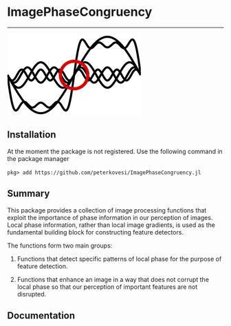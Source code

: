ImagePhaseCongruency
=======================


----------------------------------------------

![banner image](logo.png)

## Installation

At the moment the package is not registered. Use the following command in
the package manager

`pkg> add https://github.com/peterkovesi/ImagePhaseCongruency.jl`


## Summary

This package provides a collection of image processing functions that exploit
the importance of phase information in our perception of images.  Local phase
information, rather than local image gradients, is used as the fundamental
building block for constructing feature detectors.

The functions form two main groups:

1) Functions that detect specific patterns of local phase for the purpose of feature detection.  

2) Functions that enhance an image in a way that does not corrupt the local phase so that our perception of important features are not disrupted.


## Documentation